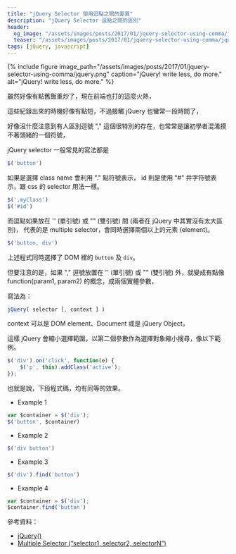 ```yaml
---
title: "jQuery Selector 使用逗點之間的差異"
description: "jQuery Selector 逗點之間的區別"
header:
  og_image: "/assets/images/posts/2017/01/jquery-selector-using-comma/jquery.png"
  teaser: "/assets/images/posts/2017/01/jquery-selector-using-comma/jquery.png"
tags: [jQuery, javascript]
---
```


{% include figure image_path="/assets/images/posts/2017/01/jquery-selector-using-comma/jquery.png" caption="jQuery! write less, do more." alt="jQuery! write less, do more." %}

雖然好像有點舊飯重炒了，現在前端也打的這麼火熱，

這些紀錄出來的時機好像有點短，不過接觸 jQuery 也蠻常一段時間了，

好像沒什麼注意到有人區別逗號 "," 這個很特別的存在，也常常是讓初學者混淆摸不著頭緒的一個符號，

jQuery selector 一般常見的寫法都是

```javascript
$('button')
```

如果是選擇 class name 會利用 "." 點符號表示，
id 則是使用 "#" 井字符號表示，跟 css 的 selector 用法一樣。

```javascript
$('.myClass')
$('#id')
```

而逗點如果放在 '' (單引號) 或 "" (雙引號) 間 (兩者在 jQuery 中其實沒有太大區別)，
代表的是 multiple selector，會同時選擇兩個以上的元素 (element)。

```javascript
$('button, div')
```

上述程式同時選擇了 DOM 裡的 `button` 及 `div`。


但要注意的是，如果 "," 逗號放置在 '' (單引號) 或 "" (雙引號) 外，就變成有點像 function(param1, param2) 的概念，成兩個實體參數，

寫法為：

```javascript
jQuery( selector [, context ] )
```

context 可以是 DOM element、Document 或是 jQuery Object，

這樣 jQuery 會縮小選擇範圍，以第二個參數作為選擇對象縮小搜尋，像以下範例。

```javascript
$('div').on('click', function(e) {
    $('p', this).addClass('active');
});
```

也就是說，下段程式碼，均有同等的效果。

- Example 1
```javascript
var $container = $('div');
$('button', $container)
```

- Example 2
```javascript
$('div button')
```

- Example 3
```javascript
$('div').find('button')
```

- Example 4
```javascript
var $container = $('div');
$container.find('button')
```

參考資料：
- [jQuery()](http://api.jquery.com/jQuery/)
- [Multiple Selector (“selector1, selector2, selectorN”)](https://api.jquery.com/multiple-selector/)

